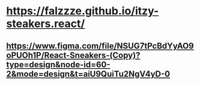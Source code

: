 # https://falzzze.github.io/itzy-steakers.react/

## https://www.figma.com/file/NSUG7tPcBdYyAO9oPUOh1P/React-Sneakers-(Copy)?type=design&node-id=60-2&mode=design&t=aiU9QuiTu2NgV4yD-0
